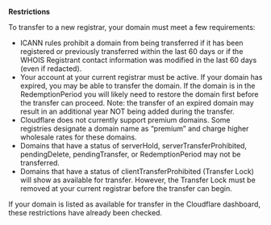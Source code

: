 **Restrictions**

To transfer to a new registrar, your domain must meet a few requirements:

* ICANN rules prohibit a domain from being transferred if it has been registered or previously transferred within the last 60 days or if the WHOIS Registrant contact information was modified in the last 60 days (even if redacted).
* Your account at your current registrar must be active. If your domain has expired, you may be able to transfer the domain. If the domain is in the RedemptionPeriod you will likely need to restore the domain first before the transfer can proceed. Note: the transfer of an expired domain may result in an additional year NOT being added during the transfer.
* Cloudflare does not currently support premium domains. Some registries designate a domain name as “premium” and charge higher wholesale rates for these domains.
* Domains that have a status of serverHold, serverTransferProhibited, pendingDelete, pendingTransfer, or RedemptionPeriod may not be transferred.
* Domains that have a status of clientTransferProhibited (Transfer Lock) will show as available for transfer. However, the Transfer Lock must be removed at your current registrar before the transfer can begin.

If your domain is listed as available for transfer in the Cloudflare dashboard, these restrictions have already been checked.